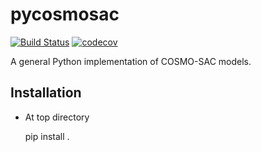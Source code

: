 pycosmosac
==========

[![Build Status](https://travis-ci.org/fishjojo/pycosmosac.svg?branch=master)](https://travis-ci.org/fishjojo/pycosmosac)
[![codecov](https://codecov.io/gh/fishjojo/pycosmosac/branch/master/graph/badge.svg)](https://codecov.io/gh/fishjojo/pycosmosac)

A general Python implementation of COSMO-SAC models.

Installation
------------
* At top directory

	pip install .
	
	
